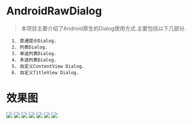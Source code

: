 # AndroidRawDialog
> 本项目主要介绍了Android原生的Dialog使用方式.主要包括以下几部分.
```
  1. 普通提示Dialog.
  2. 列表Dialog.
  3. 单选列表Dialog.
  4. 多选列表Dialog.
  5. 自定义ContentView Dialog.
  6. 自定义TitleView Dialog.
```
# 效果图
![](https://github.com/RichardFrankios/AndroidRawDialog/blob/master/screencut/Screenshot_2016-12-09-14-51-59-636_sample.wsj.com.png)
![](https://github.com/RichardFrankios/AndroidRawDialog/blob/master/screencut/Screenshot_2016-12-09-14-52-02-839_sample.wsj.com.png)
![](https://github.com/RichardFrankios/AndroidRawDialog/blob/master/screencut/Screenshot_2016-12-09-14-52-08-045_sample.wsj.com.png)
![](https://github.com/RichardFrankios/AndroidRawDialog/blob/master/screencut/Screenshot_2016-12-09-14-52-11-992_sample.wsj.com.png)
![](https://github.com/RichardFrankios/AndroidRawDialog/blob/master/screencut/Screenshot_2016-12-09-14-52-15-640_sample.wsj.com.png)
![](https://github.com/RichardFrankios/AndroidRawDialog/blob/master/screencut/Screenshot_2016-12-09-14-52-20-025_sample.wsj.com.png)
![](https://github.com/RichardFrankios/AndroidRawDialog/blob/master/screencut/Screenshot_2016-12-09-14-52-24-018_sample.wsj.com.png)
















